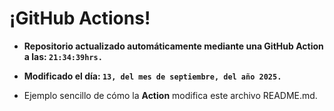 # ¡GitHub Actions!
* **Repositorio actualizado automáticamente mediante una GitHub Action a las: `21:34:39hrs.`**
* **Modificado el día: `13, del mes de septiembre, del año 2025.`**

* Ejemplo sencillo de cómo la **Action** modifica este archivo README.md.
